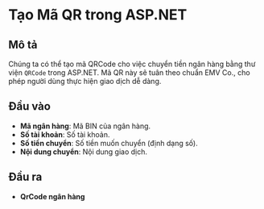 # Tạo Mã QR trong ASP.NET

## Mô tả
Chúng ta có thể tạo mã QRCode cho việc chuyển tiền ngân hàng bằng thư viện `QRCode` trong ASP.NET. Mã QR này sẽ tuân theo chuẩn EMV Co., cho phép người dùng thực hiện giao dịch dễ dàng.

## Đầu vào
- **Mã ngân hàng**: Mã BIN của ngân hàng.
- **Số tài khoản**: Số tài khoản.
- **Số tiền chuyển**: Số tiền muốn chuyển (định dạng số).
- **Nội dung chuyển**: Nội dung giao dịch.

## Đầu ra
- **QrCode ngân hàng**
